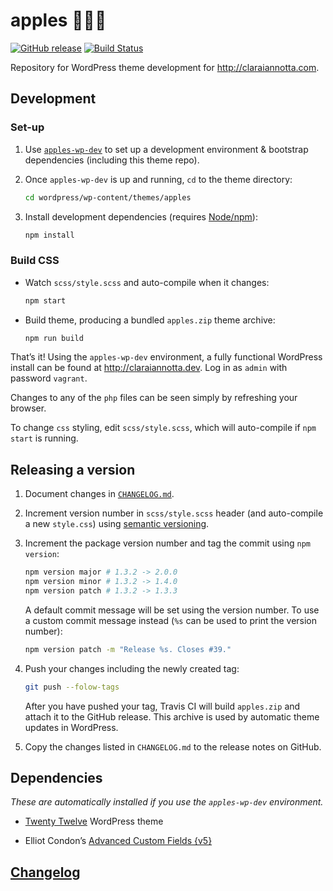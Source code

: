 # apples :green_apple::green_apple::green_apple:

[![GitHub release](https://img.shields.io/github/release/delucis/apples.svg?maxAge=1800)](https://github.com/delucis/apples/releases/latest) [![Build Status](https://travis-ci.org/delucis/apples.svg?branch=master)](https://travis-ci.org/delucis/apples)

Repository for WordPress theme development for <http://claraiannotta.com>.

## Development

### Set-up

1. Use [`apples-wp-dev`](https://github.com/delucis/apples-wp-dev) to set up a development environment & bootstrap dependencies (including this theme repo).

2. Once `apples-wp-dev` is up and running, `cd` to the theme directory:

    ```sh
    cd wordpress/wp-content/themes/apples
    ```

3. Install development dependencies (requires [Node/npm](https://nodejs.org/)):

    ```sh
    npm install
    ```

### Build CSS
- Watch `scss/style.scss` and auto-compile when it changes:

    ```sh
    npm start
    ```

- Build theme, producing a bundled `apples.zip` theme archive:

    ```sh
    npm run build
    ```

That’s it! Using the `apples-wp-dev` environment, a fully functional WordPress install can be found at <http://claraiannotta.dev>. Log in as `admin` with password `vagrant`.

Changes to any of the `php` files can be seen simply by refreshing your browser.

To change `css` styling, edit `scss/style.scss`, which will auto-compile if `npm start` is running.

## Releasing a version

1. Document changes in [`CHANGELOG.md`](CHANGELOG.md).

2. Increment version number in `scss/style.scss` header (and auto-compile a new `style.css`) using [semantic versioning](http://semver.org/).

3. Increment the package version number and tag the commit using `npm version`:

    ```sh
    npm version major # 1.3.2 -> 2.0.0
    npm version minor # 1.3.2 -> 1.4.0
    npm version patch # 1.3.2 -> 1.3.3
    ```

    A default commit message will be set using the version number. To use a custom commit message instead (`%s` can be used to print the version number):

    ```sh
    npm version patch -m "Release %s. Closes #39."
    ```

4. Push your changes including the newly created tag:

    ```sh
    git push --folow-tags
    ```

    After you have pushed your tag, Travis CI will build `apples.zip` and attach it to the GitHub release. This archive is used by automatic theme updates in WordPress.

5. Copy the changes listed in `CHANGELOG.md` to the release notes on GitHub.

## Dependencies

_These are automatically installed if you use the `apples-wp-dev` environment._

- [Twenty Twelve](https://wordpress.org/themes/twentytwelve/) WordPress theme

- Elliot Condon’s [Advanced Custom Fields {v5}](https://www.advancedcustomfields.com/pro/)

## [Changelog](CHANGELOG.md)
